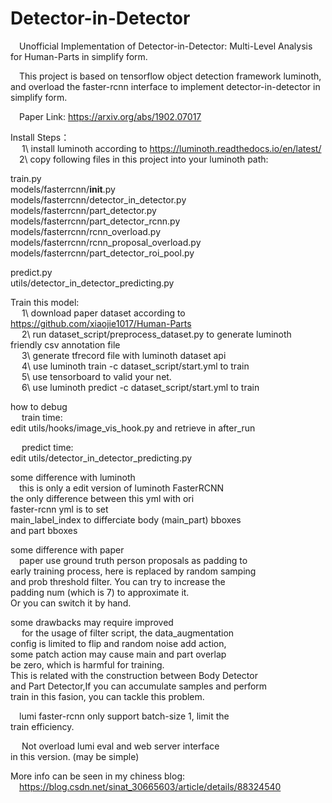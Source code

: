 # Detector-in-Detector
  &emsp;Unofficial Implementation of Detector-in-Detector: Multi-Level Analysis for Human-Parts 
in simplify form.<br>

  &emsp;This project is based on tensorflow object detection framework luminoth, 
and overload the faster-rcnn interface to implement detector-in-detector in 
simplify form.<br>

  &emsp;Paper Link: https://arxiv.org/abs/1902.07017<br>

Install Steps：<br>
 &emsp; 1\ install luminoth according to https://luminoth.readthedocs.io/en/latest/<br>
 &emsp;2\ copy following files in this project into your luminoth path:<br>

train.py<br>
models/fasterrcnn/__init__.py<br>
models/fasterrcnn/detector_in_detector.py<br>
models/fasterrcnn/part_detector.py<br>
models/fasterrcnn/part_detector_rcnn.py<br>
models/fasterrcnn/rcnn_overload.py<br>
models/fasterrcnn/rcnn_proposal_overload.py<br>
models/fasterrcnn/part_detector_roi_pool.py<br>

predict.py<br>
utils/detector_in_detector_predicting.py<br>

Train this model:<br>
 &emsp; 1\ download paper dataset according to<br>
  https://github.com/xiaojie1017/Human-Parts<br>
 &emsp; 2\ run dataset_script/preprocess_dataset.py to generate luminoth<br>
  friendly csv annotation file<br>
 &emsp; 3\ generate tfrecord file with luminoth dataset api<br>
 &emsp; 4\ use luminoth train -c dataset_script/start.yml to train <br>
 &emsp; 5\ use tensorboard to valid your net.<br>
 &emsp; 6\ use luminoth predict -c dataset_script/start.yml to train<br>

how to debug<br>
 &emsp; train time:<br>
edit utils/hooks/image_vis_hook.py and retrieve in after_run <br>

 &emsp; predict time:<br>
  edit utils/detector_in_detector_predicting.py<br>

some difference with luminoth<br>
  &emsp;this is only a edit version of luminoth FasterRCNN<br>
  the only difference between this yml with ori <br>
  faster-rcnn yml is to set <br>
  main_label_index to differciate body (main_part) bboxes <br>
  and part bboxes<br>

some difference with paper<br>
  &emsp;paper use ground truth person proposals as padding to <br>
  early training process, here is replaced by random samping <br>
  and prob threshold filter. You can try to increase the <br>
  padding num (which is 7) to approximate it.  <br>
  Or you can switch it by hand.<br>

some drawbacks may require improved<br>
 &emsp; for the usage of filter script, the data_augmentation <br>
  config is limited to flip and random noise add action, <br>
  some patch action may cause main and part overlap<br>
  be zero, which is harmful for training.<br>
  This is related with the construction between Body Detector <br>
  and Part Detector,If you can accumulate samples and perform <br>
  train in this fasion, you can tackle this problem.<br>

  &emsp;lumi faster-rcnn only support batch-size 1, limit the <br>
  train efficiency.<br>

 &emsp; Not overload lumi eval and web server interface <br>
  in this version. (may be simple)<br>

More info can be seen in my chiness blog: <br>
&emsp;https://blog.csdn.net/sinat_30665603/article/details/88324540
